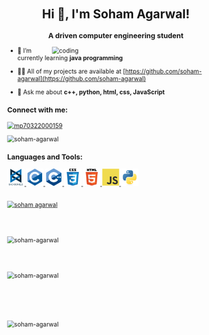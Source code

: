 <h1 align="center">Hi 👋, I'm Soham Agarwal!</h1>
<h3 align="center">A driven computer engineering student</h3>

<img align="right" alt="coding" width="400" src="github.gif">

- 🌱 I’m currently learning **java programming**

- 👨‍💻 All of my projects are available at [https://github.com/soham-agarwal](https://github.com/soham-agarwal)

- 💬 Ask me about **c++, python, html, css, JavaScript**

<h3 align="left">Connect with me:</h3>
<p align="left">
<a href="https://www.codechef.com/users/mp70322000159" target="blank"><img align="center" src="https://cdn.jsdelivr.net/npm/simple-icons@3.1.0/icons/codechef.svg" alt="mp70322000159" height="30" width="40" /></a>
</p>

<p align="left"> <img src="https://komarev.com/ghpvc/?username=soham-agarwal&label=Profile%20views&color=0e75b6&style=flat" alt="soham-agarwal" /> </p>
<h3 align="left">Languages and Tools:</h3>
<p align="left"> <a href="https://backbonejs.org" target="_blank" rel="noreferrer"> <img src="https://raw.githubusercontent.com/devicons/devicon/master/icons/backbonejs/backbonejs-original-wordmark.svg" alt="backbonejs" width="40" height="40"/> </a> <a href="https://www.cprogramming.com/" target="_blank" rel="noreferrer"> <img src="https://raw.githubusercontent.com/devicons/devicon/master/icons/c/c-original.svg" alt="c" width="40" height="40"/> </a> <a href="https://www.w3schools.com/cpp/" target="_blank" rel="noreferrer"> <img src="https://raw.githubusercontent.com/devicons/devicon/master/icons/cplusplus/cplusplus-original.svg" alt="cplusplus" width="40" height="40"/> </a> <a href="https://www.w3schools.com/css/" target="_blank" rel="noreferrer"> <img src="https://raw.githubusercontent.com/devicons/devicon/master/icons/css3/css3-original-wordmark.svg" alt="css3" width="40" height="40"/> </a> <a href="https://www.w3.org/html/" target="_blank" rel="noreferrer"> <img src="https://raw.githubusercontent.com/devicons/devicon/master/icons/html5/html5-original-wordmark.svg" alt="html5" width="40" height="40"/> </a> <a href="https://developer.mozilla.org/en-US/docs/Web/JavaScript" target="_blank" rel="noreferrer"> <img src="https://raw.githubusercontent.com/devicons/devicon/master/icons/javascript/javascript-original.svg" alt="javascript" width="40" height="40"/> </a> <a href="https://www.python.org" target="_blank" rel="noreferrer"> <img src="https://raw.githubusercontent.com/devicons/devicon/master/icons/python/python-original.svg" alt="python" width="40" height="40"/> </a> </p>

<br>
<a href="https://linkedin.com/in/soham agarwal" target="blank"><img align="center" src="https://raw.githubusercontent.com/rahuldkjain/github-profile-readme-generator/master/src/images/icons/Social/linked-in-alt.svg" alt="soham agarwal" height="30" width="40" /></a>
<br><br><br><br>
<p><img align="left" src="https://github-readme-stats.vercel.app/api/top-langs?username=soham-agarwal&show_icons=true&locale=en&layout=compact" alt="soham-agarwal" /></p>
<br><br><br><br>
<p>&nbsp;<img align="left" src="https://github-readme-stats.vercel.app/api?username=soham-agarwal&show_icons=true&locale=en" alt="soham-agarwal" /></p>
<br><br><br><br>
<p><img align="left" src="https://github-readme-streak-stats.herokuapp.com/?user=soham-agarwal&" alt="soham-agarwal" /></p>
